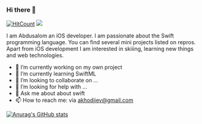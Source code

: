 ### Hi there 👋

 [![HitCount](https://hits.dwyl.com/AbdusalomH/vk-client.svg?style=flat-square)](http://hits.dwyl.com/AbdusalomH/vk-client)
 ![](https://komarev.com/ghpvc/?AbdusalomH=your-github-AbdusalomH)




I am Abdusalom an iOS developer. I am passionate about the Swift programming language. You can find several mini projects listed on repros. Apart from iOS development I am interested in skiiing, learning new things and web technologies.


- 🔭 I’m currently working on my own project
- 🌱 I’m currently learning SwiftML
- 👯 I’m looking to collaborate on ...
- 🤔 I’m looking for help with ...
- 💬 Ask me about about swift
- 📫 How to reach me: via akhodjiev@gmail.com

[![Anurag's GitHub stats](https://github-readme-stats.vercel.app/api?username=AbdusalomH)](https://github.com/anuraghazra/github-readme-stats)

